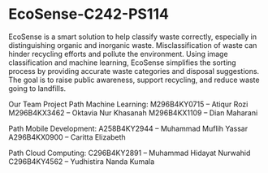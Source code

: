 # EcoSense-C242-PS114
EcoSense is a smart solution to help classify waste correctly, especially in distinguishing organic and inorganic waste. Misclassification of waste can hinder recycling efforts and pollute the environment. Using image classification and machine learning, EcoSense simplifies the sorting process by providing accurate waste categories and disposal suggestions. The goal is to raise public awareness, support recycling, and reduce waste going to landfills.

Our Team Project
Path Machine Learning:
M296B4KY0715 – Atiqur Rozi
M296B4KX3462 – Oktavia Nur Khasanah
M296B4KX1109 – Dian Maharani

Path Mobile Development:
A258B4KY2944 – Muhammad Muflih Yassar
A296B4KX0900 – Caritta Elizabeth

Path Cloud Computing:
C296B4KY2891 – Muhammad Hidayat Nurwahid
C296B4KY4562 – Yudhistira Nanda Kumala
